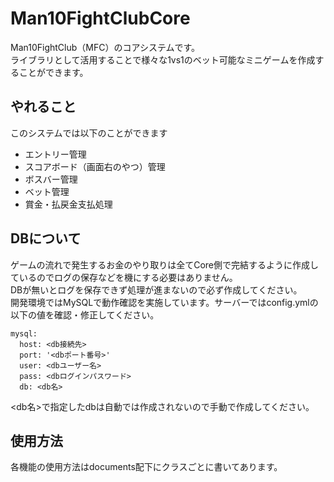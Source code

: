 # Man10FightClubCore
Man10FightClub（MFC）のコアシステムです。\
ライブラリとして活用することで様々な1vs1のベット可能なミニゲームを作成することができます。

## やれること
このシステムでは以下のことができます
* エントリー管理
* スコアボード（画面右のやつ）管理
* ボスバー管理
* ベット管理
* 賞金・払戻金支払処理

## DBについて
ゲームの流れで発生するお金のやり取りは全てCore側で完結するように作成しているのでログの保存などを機にする必要はありません。\
DBが無いとログを保存できず処理が進まないので必ず作成してください。\
開発環境ではMySQLで動作確認を実施しています。サーバーではconfig.ymlの以下の値を確認・修正してください。
```access transformers
mysql:
  host: <db接続先>
  port: '<dbポート番号>'
  user: <dbユーザー名>
  pass: <dbログインパスワード>
  db: <db名>
```
<db名>で指定したdbは自動では作成されないので手動で作成してください。

## 使用方法
各機能の使用方法はdocuments配下にクラスごとに書いてあります。